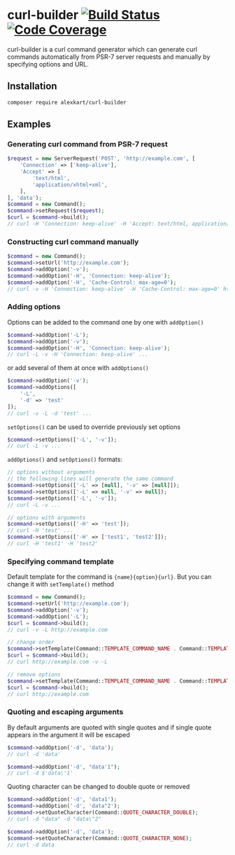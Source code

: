 # curl-builder [![Build Status](https://travis-ci.com/alexkart/curl-builder.svg?branch=master)](https://travis-ci.com/alexkart/curl-builder) [![Code Coverage](https://scrutinizer-ci.com/g/alexkart/curl-builder/badges/coverage.png?b=master)](https://scrutinizer-ci.com/g/alexkart/curl-builder/?branch=master)

curl-builder is a curl command generator which can generate curl commands automatically from PSR-7 server requests and manually by
specifying options and URL.

## Installation

```bash
composer require alexkart/curl-builder
```

## Examples

### Generating curl command from PSR-7 request
```php
$request = new ServerRequest('POST', 'http://example.com', [
    'Connection' => ['keep-alive'],
    'Accept' => [
        'text/html',
        'application/xhtml+xml',
    ],
], 'data');
$command = new Command();
$command->setRequest($request);
$curl = $command->build();
// curl -H 'Connection: keep-alive' -H 'Accept: text/html, application/xhtml+xml' -d 'data' http://example.com
```

### Constructing curl command manually
```php
$command = new Command();
$command->setUrl('http://example.com');
$command->addOption('-v');
$command->addOption('-H', 'Connection: keep-alive');
$command->addOption('-H', 'Cache-Control: max-age=0');
// curl -v -H 'Connection: keep-alive' -H 'Cache-Control: max-age=0' http://example.com
```

### Adding options

Options can be added to the command one by one with `addOption()`
```php
$command->addOption('-L');
$command->addOption('-v');
$command->addOption('-H', 'Connection: keep-alive');
// curl -L -v -H 'Connection: keep-alive' ...
```

or add several of them at once with `addOptions()`
```php
$command->addOption('-v');
$command->addOptions([
    '-L',
    '-d' => 'test'
]);
// curl -v -L -d 'test' ...
```

`setOptions()` can be used to override previously set options
```php
$command->setOptions(['-L', '-v']);
// curl -L -v ...
```

`addOptions()` and `setOptions()` formats:
```php
// options without arguments
// the following lines will generate the same command
$command->setOptions(['-L' => [null], '-v' => [null]]);
$command->setOptions(['-L' => null, '-v' => null]);
$command->setOptions(['-L', '-v']);
// curl -L -v ... 

// options with arguments
$command->setOptions(['-H' => 'test']);
// curl -H 'test' ...
$command->setOptions(['-H' => ['test1', 'test2']]);
// curl -H 'test1' -H 'test2'
```

### Specifying command template
Default template for the command is `{name}{option}{url}`. But you can change it with `setTemplate()` method
```php
$command = new Command();
$command->setUrl('http://example.com');
$command->addOption('-v');
$command->addOption('-L');
$curl = $command->build();
// curl -v -L http://example.com

// change order
$command->setTemplate(Command::TEMPLATE_COMMAND_NAME . Command::TEMPLATE_URL . Command::TEMPLATE_OPTIONS);
$curl = $command->build();
// curl http://example.com -v -L

// remove options
$command->setTemplate(Command::TEMPLATE_COMMAND_NAME . Command::TEMPLATE_URL);
$curl = $command->build();
// curl http://example.com
```

### Quoting and escaping arguments
By default arguments are quoted with single quotes and if single quote appears in the argument it will be escaped
```php
$command->addOption('-d', 'data');
// curl -d 'data'

$command->addOption('-d', "data'1");
// curl -d $'data\'1'
```

Quoting character can be changed to double quote or removed
```php
$command->addOption('-d', 'data1');
$command->addOption('-d', 'data"2');
$command->setQuoteCharacter(Command::QUOTE_CHARACTER_DOUBLE);
// curl -d "data" -d "data\"2"

$command->addOption('-d', 'data');
$command->setQuoteCharacter(Command::QUOTE_CHARACTER_NONE);
// curl -d data
``` 
